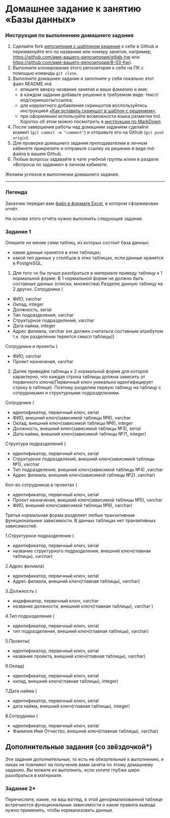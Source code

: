 # Домашнее задание к занятию «Базы данных»

### Инструкция по выполнению домашнего задания

1. Сделайте fork [репозитория c шаблоном решения](https://github.com/netology-code/sys-pattern-homework) к себе в Github и переименуйте его по названию или номеру занятия, например, https://github.com/имя-вашего-репозитория/gitlab-hw или https://github.com/имя-вашего-репозитория/8-03-hw).
2. Выполните клонирование этого репозитория к себе на ПК с помощью команды `git clone`.
3. Выполните домашнее задание и заполните у себя локально этот файл README.md:
   - впишите вверху название занятия и ваши фамилию и имя;
   - в каждом задании добавьте решение в требуемом виде: текст/код/скриншоты/ссылка;
   - для корректного добавления скриншотов воспользуйтесь инструкцией [«Как вставить скриншот в шаблон с решением»](https://github.com/netology-code/sys-pattern-homework/blob/main/screen-instruction.md);
   - при оформлении используйте возможности языка разметки md. Коротко об этом можно посмотреть в [инструкции по MarkDown](https://github.com/netology-code/sys-pattern-homework/blob/main/md-instruction.md).
4. После завершения работы над домашним заданием сделайте коммит (`git commit -m "comment"`) и отправьте его на Github (`git push origin`).
5. Для проверки домашнего задания преподавателем в личном кабинете прикрепите и отправьте ссылку на решение в виде md-файла в вашем Github.
6. Любые вопросы задавайте в чате учебной группы и/или в разделе «Вопросы по заданию» в личном кабинете.

Желаем успехов в выполнении домашнего задания.

---
### Легенда

Заказчик передал вам [файл в формате Excel](https://github.com/netology-code/sdb-homeworks/blob/main/resources/hw-12-1.xlsx), в котором сформирован отчёт. 

На основе этого отчёта нужно выполнить следующие задания.

### Задание 1

Опишите не менее семи таблиц, из которых состоит база данных:

- какие данные хранятся в этих таблицах;
- какой тип данных у столбцов в этих таблицах, если данные хранятся в PostgreSQL.

1. Для того чо бы лучше разобраться в материале приведу таблицу к 1 нормальной форме. В 1 нормальной форме не должно быть составных данных (списки, множества).Разделю данную таблицу на 2 других.
Сотрудники (
- ФИО, varchar
- Оклад, integer
- Должность, serial
- Тип подразделения, varchar
- Структурное подразделений, varchar
- Дата найма, integer
- Адрес филиала, varchar (не должен считаться составным атрибутом т.к. при разделении теряется смысл таблицы))

Сотрудники и проекты (
- ФИО, varchar
- Проект назначения, varchar

2. Далее приведём таблицы к 2 нормальной форме для которой характерно, что каждая строка таблицы должна зависить от первичного ключа(Первичный ключ уникально идентифицирует строку в таблице). Поэтому разделим первую таблицу на таблицу с сотрудниками и структурными подразделеними.

Сотрудники (
- идентификатор, первичный ключ, serial
- ФИО, внешний ключ(зависимой таблицы №8), varchar
- Оклад, внешний ключ(зависимой таблицы №6), integer
- Должность, внешний ключ(зависимой таблицы №3), serial
- Дата найма, внешний ключ(зависимой таблицы №7), integer)

Структура подразделений (
- идентификатор, первичный ключ, serial
- Структурное подразделений, внешний ключ(зависимой таблицы №1), varchar
- Тип подразделения, внешний ключ(зависимой таблицы №4) ,varchar
- Адрес филиала, внешний ключ(зависимой таблицы №2) ,varchar)

Кол-во сотрудников в проектах (
- идентификатор, первичный ключ, serial
- Проект назначения, внешний ключ(зависимой таблицы №5), varchar
- ФИО, внешний ключ(зависимой таблицы №8), varchar)

Третья нормальная форма разделяет любые транзитивные функциональные зависимости. В данных таблицах нет транзитивных зависимостей. 

1.Структурное подразделение (

- идентификатор, первичный ключ, serial
- название структурного подразделения, внешний ключ(главная таблицы), varchar)

2.Адрес филиала(

- идентификатор, первичный ключ, serial
- Адрес филиала, внешний ключ(главная таблицы), varchar)

3.Должность (

- индификатор, первичный ключ, varchar
- название должности, внешний ключ(главная таблицы),  varchar )

4.Тип подразделения (

- идентификатор, первичный ключ, serial
- тип подразделения, внешний ключ(главная таблицы), varchar)

5.Проекты(

- идентификатор, первичный ключ, serial
- название проекта, внешний ключ(главная таблицы), varchar)

6.Оклад(

- идентификатор, первичный ключ, serial
- оклад, внешний ключ(главная таблицы), integer)

7.Дата найма (

- идентификатор, первичный ключ, serial
- дата найма, внешний ключ(главная таблицы), integer)

8.Сотрудники (

- идентификатор, первичный ключ, serial
- Фаимлия Имя Отчество, внешний ключ(главная таблицы), varchar)

## Дополнительные задания (со звёздочкой*)
Эти задания дополнительные, то есть не обязательные к выполнению, и никак не повлияют на получение вами зачёта по этому домашнему заданию. Вы можете их выполнить, если хотите глубже шире разобраться в материале.


### Задание 2*

Перечислите, какие, на ваш взгляд, в этой денормализованной таблице встречаются функциональные зависимости и какие правила вывода нужно применить, чтобы нормализовать данные.
